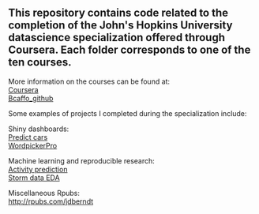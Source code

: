 ## This repository contains code related to the completion of the John's Hopkins University datascience specialization offered through Coursera. Each folder corresponds to one of the ten courses.   
  
More information on the courses can be found at:  
[Coursera](https://www.coursera.org/specializations/jhu-data-science)  
[Bcaffo_github](https://github.com/bcaffo/courses)  

Some examples of projects I completed during the specialization include:  

Shiny dashboards:  
[Predict cars](https://www.shinyapps.io/admin/#/application/398542)  
[WordpickerPro](https://www.shinyapps.io/admin/#/application/470320)  

Machine learning and reproducible research:  
[Activity prediction](https://github.com/jdberndt/Coursera_datascience_specialization/blob/gh-pages/08%20Practical%20Maching%20Learning/PML_final_project/PML_final_project.html)  
[Storm data EDA]()  

Miscellaneous Rpubs:  
http://rpubs.com/jdberndt  
